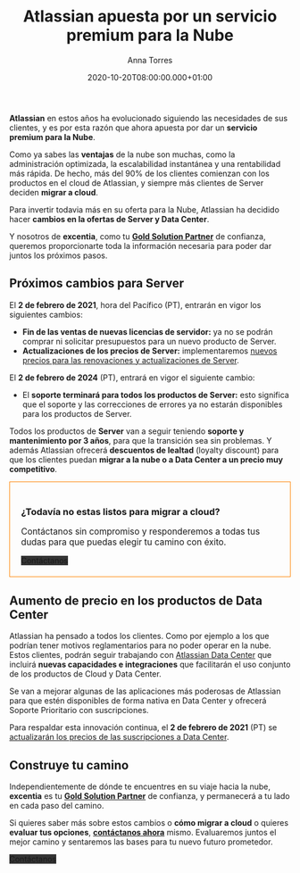 ﻿---
layout: post
title: 'Atlassian apuesta por un servicio premium para la Nube'
description: Todo lo cambios de Server y Data Center a partir del 2 de febrero 2021
date: '2020-10-20T08:00:00.000+01:00'
author:  Anna Torres
categories: 
- productos
- novedades
- atlassian

cover: /img/posts/2020-10-20-atlassian-aposta-por-cloud-todo-los-cambios-de-server-y-datacenter-a-partir-de-febrero-2021-thumb.jpg
modified_time: '2020-10-20T08:00:00.000+01:00'
---
**Atlassian** en estos años ha evolucionado siguiendo las necesidades de sus clientes, y es por esta razón que ahora apuesta por dar un **servicio premium para la Nube**.

Como ya sabes las **ventajas** de la nube son muchas, como la administración optimizada, la escalabilidad instantánea y una rentabilidad más rápida. De hecho, más del 90% de los clientes comienzan con los productos en el cloud de Atlassian, y siempre más clientes de Server deciden **migrar a cloud**.

Para invertir todavia más en su oferta para la Nube, Atlassian ha decidido hacer  **cambios en la ofertas de Server y Data Center**.

Y nosotros de **excentia**, como tu [**Gold Solution Partner**](/atlassian) de confianza, queremos proporcionarte toda la información necesaria para poder dar juntos los próximos pasos.


## Próximos cambios para Server

El **2 de febrero de 2021**, hora del Pacífico (PT), entrarán en vigor los siguientes cambios:

-   **Fin de las ventas de nuevas licencias de servidor:** ya no se podrán comprar ni solicitar presupuestos para un nuevo producto de Server.
-   **Actualizaciones de los precios de Server:** implementaremos [nuevos precios para las renovaciones y actualizaciones de Server](https://www.atlassian.com/licensing/future-pricing/server-pricing/faqs).

El **2 de febrero de 2024** (PT), entrará en vigor el siguiente cambio:

-   El **soporte terminará para todos los productos de Server:** esto significa que el soporte y las correcciones de errores ya no estarán disponibles para los productos de Server.

Todos los productos de **Server** van a seguir teniendo **soporte y mantenimiento por 3 años**, para que la transición sea sin problemas. Y además Atlassian ofrecerá **descuentos de lealtad** (loyalty discount) para que los clientes puedan **migrar a la nube o a Data Center a un precio muy competitivo**.

<div style="border:1px solid #FF8200; padding:20px 20px; ">
<h3>¿Todavía no estas listos para migrar a cloud?</h3> 
<p style="font-size:1.1em;">Contáctanos sin compromiso y responderemos a todas tus dudas para que puedas elegir tu camino con éxito.
</p>
<span id="contact-button" class="btn btn-outline-white btn-xl" style="background:#333333; border:none" >Contáctanos</span>
<br>
</div>

## Aumento de precio en los productos de Data Center

Atlassian ha pensado a todos los clientes. Como por ejemplo a los que podrían tener motivos reglamentarios para no poder operar en la nube. Estos clientes, podrán seguir trabajando con [Atlassian Data Center](https://www.atlassian.com/enterprise/data-center) que incluirá **nuevas capacidades e integraciones** que facilitarán el uso conjunto de los productos de Cloud y Data Center.

Se van a mejorar algunas de las aplicaciones más poderosas de Atlassian para que estén disponibles de forma nativa en Data Center y ofrecerá Soporte Prioritario con suscripciones. 

Para respaldar esta innovación continua, el **2 de febrero de 2021** (PT) se [actualizarán los precios de las suscripciones a Data Center](https://www.atlassian.com/licensing/future-pricing/data-center-pricing/faqs).

## Construye tu camino

Independientemente de dónde te encuentres en su viaje hacia la nube, **excentia** es tu [**Gold Solution Partner**](/atlassian) de confianza, y permanecerá a tu lado en cada paso del camino.

Si quieres saber más sobre estos cambios o **cómo migrar a cloud** o quieres **evaluar tus opciones**, [**contáctanos ahora**](/#contact) mismo. Evaluaremos juntos el mejor camino y sentaremos las bases para tu nuevo futuro prometedor.

<span id="contact-button" class="btn btn-outline-white btn-xl" style="background:#333333; border:none" >Contáctanos</span>
<br>
